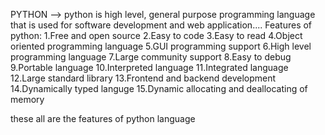 PYTHON --> python is high level, general purpose programming language that is used for software development and web application....
Features of python:
1.Free and open source
2.Easy to code
3.Easy to read
4.Object oriented programming language
5.GUI programming support
6.High level programming language
7.Large community support 
8.Easy to debug
9.Portable language
10.Interpreted language
11.Integrated language
12.Large standard library
13.Frontend and backend development
14.Dynamically typed languge
15.Dynamic allocating and deallocating of memory

these all are the features of python language
